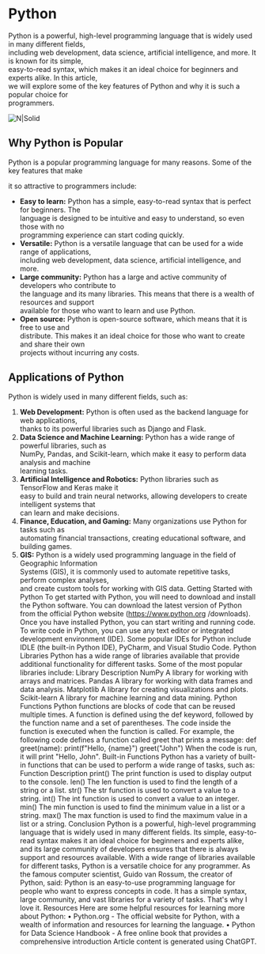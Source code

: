 # Python

Python is a powerful, high-level programming language that is widely used in many different fields,<br>
including web development, data science, artificial intelligence, and more. It is known for its simple,<br>
easy-to-read syntax, which makes it an ideal choice for beginners and experts alike. In this article,<br>
we will explore some of the key features of Python and why it is such a popular choice for<br>
programmers.

![N|Solid](https://logos-world.net/wp-content/uploads/2021/10/Python-Logo.png)

## Why Python is Popular

Python is a popular programming language for many reasons. Some of the key features that make<br>

it so attractive to programmers include:

* **Easy to learn:** Python has a simple, easy-to-read syntax that is perfect for beginners. The<br>
language is designed to be intuitive and easy to understand, so even those with no<br>
programming experience can start coding quickly.
* **Versatile:** Python is a versatile language that can be used for a wide range of applications,<br>
including web development, data science, artificial intelligence, and more.
* **Large community:** Python has a large and active community of developers who contribute to<br>
the language and its many libraries. This means that there is a wealth of resources and support<br>
available for those who want to learn and use Python.
* **Open source:** Python is open-source software, which means that it is free to use and<br>
distribute. This makes it an ideal choice for those who want to create and share their own<br>
projects without incurring any costs.

## Applications of Python

Python is widely used in many different fields, such as:

1. **Web Development:** Python is often used as the backend language for web applications,<br>
thanks to its powerful libraries such as Django and Flask.
2. **Data Science and Machine Learning:** Python has a wide range of powerful libraries, such as<br>
NumPy, Pandas, and Scikit-learn, which make it easy to perform data analysis and machine<br>
learning tasks.
3. **Artificial Intelligence and Robotics:** Python libraries such as TensorFlow and Keras make it<br>
easy to build and train neural networks, allowing developers to create intelligent systems that<br>
can learn and make decisions.
4. **Finance, Education, and Gaming:** Many organizations use Python for tasks such as<br>
automating financial transactions, creating educational software, and building games.
5. **GIS:** Python is a widely used programming language in the field of Geographic Information<br>
Systems (GIS), it is commonly used to automate repetitive tasks, perform complex analyses,<br>
and create custom tools for working with GIS data.
Getting Started with Python
To get started with Python, you will need to download and install the Python software. You can
download the latest version of Python from the official Python website (https://www.python.org
/downloads). Once you have installed Python, you can start writing and running code.
To write code in Python, you can use any text editor or integrated development environment (IDE).
Some popular IDEs for Python include IDLE (the built-in Python IDE), PyCharm, and Visual Studio
Code.
Python Libraries
Python has a wide range of libraries available that provide additional functionality for different
tasks. Some of the most popular libraries include:
Library Description
NumPy A library for working with arrays and matrices.
Pandas A library for working with data frames and data analysis.
Matplotlib A library for creating visualizations and plots.
Scikit-learn A library for machine learning and data mining.
Python Functions
Python functions are blocks of code that can be reused multiple times. A function is defined using
the def keyword, followed by the function name and a set of parentheses. The code inside the
function is executed when the function is called.
For example, the following code defines a function called greet that prints a message:
def greet(name):
print(f"Hello, {name}")
greet("John")
When the code is run, it will print "Hello, John".
Built-in Functions
Python has a variety of built-in functions that can be used to perform a wide range of tasks, such
as:
Function Description
print() The print function is used to display output to the console.
len() The len function is used to find the length of a string or a list.
str() The str function is used to convert a value to a string.
int() The int function is used to convert a value to an integer.
min() The min function is used to find the minimum value in a list or a string.
max() The max function is used to find the maximum value in a list or a string.
Conclusion
Python is a powerful, high-level programming language that is widely used in many different fields.
Its simple, easy-to-read syntax makes it an ideal choice for beginners and experts alike, and its
large community of developers ensures that there is always support and resources available. With
a wide range of libraries available for different tasks, Python is a versatile choice for any
programmer.
As the famous computer scientist, Guido van Rossum, the creator of Python, said:
Python is an easy-to-use programming language for people who want to express concepts in
code. It has a simple syntax, large community, and vast libraries for a variety of tasks. That's
why I love it.
Resources
Here are some helpful resources for learning more about Python:
• Python.org - The official website for Python, with a wealth of information and resources for
learning the language.
• Python for Data Science Handbook - A free online book that provides a comprehensive
introduction
Article content is generated using ChatGPT.